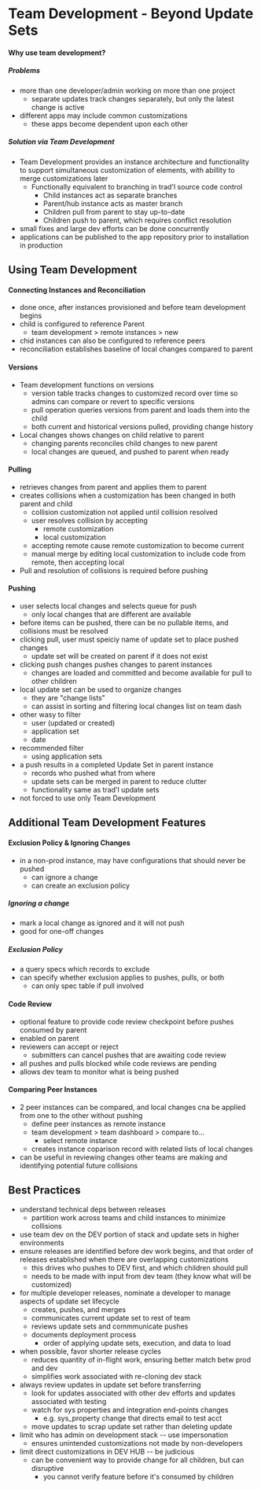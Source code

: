 # Team Development - Beyond Update Sets

#### Why use team development?

##### Problems

* more than one developer/admin working on more than one project
    - separate updates track changes separately, but only the latest change is active
* different apps may include common customizations
    - these apps become dependent upon each other

##### Solution via Team Development

* Team Development provides an instance architecture and functionality to support simultaneous customization of elements, with abillity to merge customizations later
    - Functionally equivalent to branching in trad'l source code control
        + Child instances act as separate branches
        + Parent/hub instance acts as master branch
        + Children pull from parent to stay up-to-date
        + Children push to parent, which requires conflict resolution
* small fixes and large dev efforts can be done concurrently
* applications can be published to the app repository prior to installation in production

## Using Team Development

#### Connecting Instances and Reconciliation

* done once, after instances provisioned and before team development begins
* child is configured to reference Parent
    - team development > remote instances > new
* chid instances can also be configured to reference peers
* reconciliation establishes baseline of local changes compared to parent

#### Versions
* Team development functions on versions
    - version table tracks changes to customized record over time so admins can compare or revert to specific versions
    - pull operation queries versions from parent and loads them into the child
    - both current and historical versions pulled, providing change history
* Local changes shows changes on child relative to parent
    - changing parents reconciles child changes to new parent
    - local changes are queued, and pushed to parent when ready

#### Pulling
* retrieves changes from parent and applies them to parent
* creates collisions when a customization has been changed in both parent and child
    - collision customization not applied until collision resolved
    - user resolves collision by accepting
        + remote customization
        + local customization
    - accepting remote cause remote customization to become current
    - manual merge by editing local customization to include code from remote, then accepting local
* Pull and resolution of collisions is required before pushing

#### Pushing
* user selects local changes and selects queue for push
    - only local changes that are different are available
* before items can be pushed, there can be no pullable items, and collisions must be resolved
* clicking pull, user must speiciy name of update set to place pushed changes
    - update set will be created on parent if it does not exist
* clicking push changes pushes changes to parent instances
    - changes are loaded and committed and become available for pull to other children
* local update set can be used to organize changes
    - they are "change lists"
    - can assist in sorting and filtering local changes list on team dash
* other wasy to filter
    - user (updated or created)
    - application set
    - date
* recommended filter
    - using application sets
* a push results in a completed Update Set in parent instance
    - records who pushed what from where
    - update sets can be merged in parent to reduce clutter
    - functionality same as trad'l update sets
* not forced to use only Team Development

## Additional Team Development Features

#### Exclusion Policy & Ignoring Changes
* in a non-prod instance, may have configurations that should never be pushed
    - can ignore a change
    - can create an exclusion policy

##### Ignoring a change
* mark a local change as ignored and it will not push
* good for one-off changes

##### Exclusion Policy
* a query specs which records to exclude
* can specify whether exclusion applies to pushes, pulls, or both
    - can only spec table if pull involved

#### Code Review
* optional feature to provide code review checkpoint before pushes consumed by parent
* enabled on parent
* reviewers can accept or reject
    - submitters can cancel pushes that are awaiting code review
* all pushes and pulls blocked while code reviews are pending 
* allows dev team to monitor what is being pushed

#### Comparing Peer Instances
* 2 peer instances can be compared, and local changes cna be applied from one to the other without pushing
    - define peer instances as remote instance
    - team development > team dashboard > compare to...
        + select remote instance
    - creates instance coparison record with related lists of local changes
* can be useful in reviewing changes other teams are making and identifying potential future collisions

## Best Practices

* understand technical deps between releases
    - partition work across teams and child instances to minimize collisions
* use team dev on the DEV portion of stack and update sets in higher environments
* ensure releases are identified before dev work begins, and that order of releases established when there are overlapping customizations
    - this drives who pushes to DEV first, and which children should pull
    - needs to be made with input from dev team (they know what will be customized)
* for multiple developer releases, nominate a developer to manage aspects of update set lifecycle
    - creates, pushes, and merges
    - communicates current update set to rest of team
    - reviews update sets and commmunicate pushes
    - documents deployment process
        + order of applying update sets, execution, and data to load
* when possible, favor shorter release cycles
    - reduces quantity of in-flight work, ensuring better match betw prod and dev
    - simplifies work associated with re-cloning dev stack
* always review updates in update set before transferring
    - look for updates associated with other dev efforts and updates associated with testing
    - watch for sys properties and integration end-points changes
        + e.g. sys_property change that directs email to test acct
    - move updates to scrap update set rather than deleting update
* limit who has admin on development stack -- use impersonation
    - ensures unintended customizations not made by non-developers
* limit direct customizations in DEV HUB -- be judicious
    - can be convenient way to provide change for all children, but can disruptive
        + you cannot verify feature before it's consumed by children
